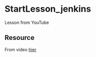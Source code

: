 # StartLesson_jenkins
Lesson from YouTube

## Resource
From video [hier](https://www.youtube.com/watch?v=68pKqpDO2Zw&ab_channel=BAKAVETS)
